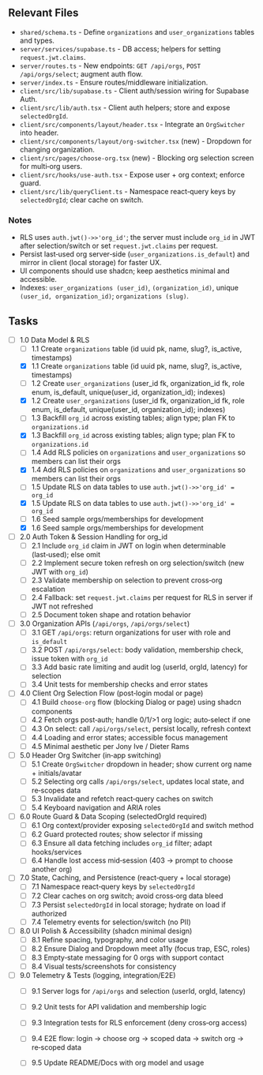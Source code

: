 ## Relevant Files

- `shared/schema.ts` - Define `organizations` and `user_organizations` tables and types.
- `server/services/supabase.ts` - DB access; helpers for setting `request.jwt.claims`.
- `server/routes.ts` - New endpoints: `GET /api/orgs`, `POST /api/orgs/select`; augment auth flow.
- `server/index.ts` - Ensure routes/middleware initialization.
- `client/src/lib/supabase.ts` - Client auth/session wiring for Supabase Auth.
- `client/src/lib/auth.tsx` - Client auth helpers; store and expose `selectedOrgId`.
- `client/src/components/layout/header.tsx` - Integrate an `OrgSwitcher` into header.
- `client/src/components/layout/org-switcher.tsx` (new) - Dropdown for changing organization.
- `client/src/pages/choose-org.tsx` (new) - Blocking org selection screen for multi‑org users.
- `client/src/hooks/use-auth.tsx` - Expose user + org context; enforce guard.
- `client/src/lib/queryClient.ts` - Namespace react‑query keys by `selectedOrgId`; clear cache on switch.

### Notes

- RLS uses `auth.jwt()->>'org_id'`; the server must include `org_id` in JWT after selection/switch or set `request.jwt.claims` per request.
- Persist last‑used org server‑side (`user_organizations.is_default`) and mirror in client (local storage) for faster UX.
- UI components should use shadcn; keep aesthetics minimal and accessible.
- Indexes: `user_organizations (user_id)`, `(organization_id)`, unique `(user_id, organization_id)`; `organizations (slug)`.

## Tasks

- [ ] 1.0 Data Model & RLS
  - [ ] 1.1 Create `organizations` table (id uuid pk, name, slug?, is_active, timestamps)
  - [x] 1.1 Create `organizations` table (id uuid pk, name, slug?, is_active, timestamps)
  - [ ] 1.2 Create `user_organizations` (user_id fk, organization_id fk, role enum, is_default, unique(user_id, organization_id); indexes)
  - [x] 1.2 Create `user_organizations` (user_id fk, organization_id fk, role enum, is_default, unique(user_id, organization_id); indexes)
  - [ ] 1.3 Backfill `org_id` across existing tables; align type; plan FK to `organizations.id`
  - [x] 1.3 Backfill `org_id` across existing tables; align type; plan FK to `organizations.id`
  - [ ] 1.4 Add RLS policies on `organizations` and `user_organizations` so members can list their orgs
  - [x] 1.4 Add RLS policies on `organizations` and `user_organizations` so members can list their orgs
  - [ ] 1.5 Update RLS on data tables to use `auth.jwt()->>'org_id' = org_id`
  - [x] 1.5 Update RLS on data tables to use `auth.jwt()->>'org_id' = org_id`
  - [ ] 1.6 Seed sample orgs/memberships for development
  - [x] 1.6 Seed sample orgs/memberships for development

- [ ] 2.0 Auth Token & Session Handling for org_id
  - [ ] 2.1 Include `org_id` claim in JWT on login when determinable (last‑used); else omit
  - [ ] 2.2 Implement secure token refresh on org selection/switch (new JWT with `org_id`)
  - [ ] 2.3 Validate membership on selection to prevent cross‑org escalation
  - [ ] 2.4 Fallback: set `request.jwt.claims` per request for RLS in server if JWT not refreshed
  - [ ] 2.5 Document token shape and rotation behavior

- [ ] 3.0 Organization APIs (`/api/orgs`, `/api/orgs/select`)
  - [ ] 3.1 GET `/api/orgs`: return organizations for user with role and `is_default`
  - [ ] 3.2 POST `/api/orgs/select`: body validation, membership check, issue token with `org_id`
  - [ ] 3.3 Add basic rate limiting and audit log (userId, orgId, latency) for selection
  - [ ] 3.4 Unit tests for membership checks and error states

- [ ] 4.0 Client Org Selection Flow (post‑login modal or page)
  - [ ] 4.1 Build `choose-org` flow (blocking Dialog or page) using shadcn components
  - [ ] 4.2 Fetch orgs post‑auth; handle 0/1/>1 org logic; auto‑select if one
  - [ ] 4.3 On select: call `/api/orgs/select`, persist locally, refresh context
  - [ ] 4.4 Loading and error states; accessible focus management
  - [ ] 4.5 Minimal aesthetic per Jony Ive / Dieter Rams

- [ ] 5.0 Header Org Switcher (in‑app switching)
  - [ ] 5.1 Create `OrgSwitcher` dropdown in header; show current org name + initials/avatar
  - [ ] 5.2 Selecting org calls `/api/orgs/select`, updates local state, and re‑scopes data
  - [ ] 5.3 Invalidate and refetch react‑query caches on switch
  - [ ] 5.4 Keyboard navigation and ARIA roles

- [ ] 6.0 Route Guard & Data Scoping (selectedOrgId required)
  - [ ] 6.1 Org context/provider exposing `selectedOrgId` and switch method
  - [ ] 6.2 Guard protected routes; show selector if missing
  - [ ] 6.3 Ensure all data fetching includes `org_id` filter; adapt hooks/services
  - [ ] 6.4 Handle lost access mid‑session (403 → prompt to choose another org)

- [ ] 7.0 State, Caching, and Persistence (react‑query + local storage)
  - [ ] 7.1 Namespace react‑query keys by `selectedOrgId`
  - [ ] 7.2 Clear caches on org switch; avoid cross‑org data bleed
  - [ ] 7.3 Persist `selectedOrgId` in local storage; hydrate on load if authorized
  - [ ] 7.4 Telemetry events for selection/switch (no PII)

- [ ] 8.0 UI Polish & Accessibility (shadcn minimal design)
  - [ ] 8.1 Refine spacing, typography, and color usage
  - [ ] 8.2 Ensure Dialog and Dropdown meet a11y (focus trap, ESC, roles)
  - [ ] 8.3 Empty‑state messaging for 0 orgs with support contact
  - [ ] 8.4 Visual tests/screenshots for consistency

- [ ] 9.0 Telemetry & Tests (logging, integration/E2E)
  - [ ] 9.1 Server logs for `/api/orgs` and selection (userId, orgId, latency)
  - [ ] 9.2 Unit tests for API validation and membership logic
  - [ ] 9.3 Integration tests for RLS enforcement (deny cross‑org access)
  - [ ] 9.4 E2E flow: login → choose org → scoped data → switch org → re‑scoped data
  - [ ] 9.5 Update README/Docs with org model and usage


